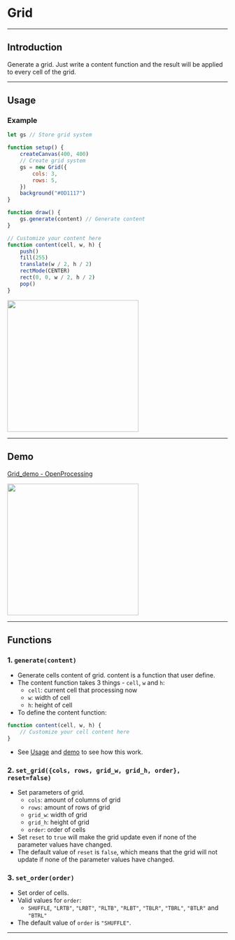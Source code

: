 # Grid

---

## Introduction

Generate a grid. Just write a content function and the result will be applied to every cell of the grid.

---

## Usage

### Example

```js
let gs // Store grid system

function setup() {
	createCanvas(400, 400)
	// Create grid system
	gs = new Grid({
		cols: 3,
		rows: 5,
	})
	background("#0D1117")
}

function draw() {
	gs.generate(content) // Generate content
}

// Customize your content here
function content(cell, w, h) {
	push()
	fill(255)
	translate(w / 2, h / 2)
	rectMode(CENTER)
	rect(0, 0, w / 2, h / 2)
	pop()
}
```

<img src="https://github.com/ZRNOF/p5.tools/blob/main/src/Grid/example.png" width="300" height="300">

---

## Demo

[Grid_demo - OpenProcessing](https://openprocessing.org/sketch/1864179)

<img src="https://github.com/ZRNOF/p5.tools/blob/main/src/Grid/demo.png" width="300" height="300">

---

## Functions

### 1. `generate(content)`

- Generate cells content of grid. content is a function that user define.
- The content function takes 3 things - `cell`, `w` and `h`:
  - `cell`: current cell that processing now
  - `w`: width of cell
  - `h`: height of cell
- To define the content function:

```js
function content(cell, w, h) {
	// Customize your cell content here
}
```

- See [Usage](https://github.com/ZRNOF/p5.js-Toolbox/tree/main/Grid/Grid#usage) and [demo](https://openprocessing.org/sketch/1864179) to see how this work.

### 2. `set_grid({cols, rows, grid_w, grid_h, order}, reset=false)`

- Set parameters of grid.
  - `cols`: amount of columns of grid
  - `rows`: amount of rows of grid
  - `grid_w`: width of grid
  - `grid_h`: height of grid
  - `order`: order of cells
- Set `reset` to `true` will make the grid update even if none of the parameter values have changed.
- The default value of `reset` is `false`, which means that the grid will not update if none of the parameter values have changed.

### 3. `set_order(order)`

- Set order of cells.
- Valid values for `order`:
  - `SHUFFLE`, `"LRTB"`, `"LRBT"`, `"RLTB"`, `"RLBT"`, `"TBLR"`, `"TBRL"`, `"BTLR"` and `"BTRL"`
- The default value of `order` is `"SHUFFLE"`.

---
